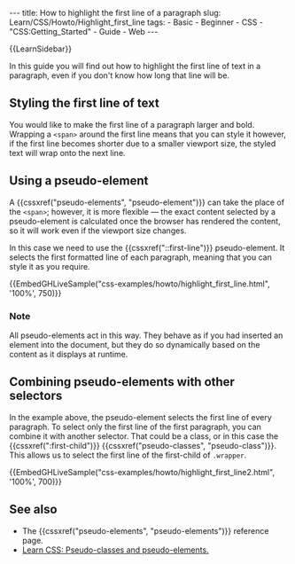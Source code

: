 --- title: How to highlight the first line of a paragraph slug: Learn/CSS/Howto/Highlight\_first\_line tags: - Basic - Beginner - CSS - "CSS:Getting\_Started" - Guide - Web ---

{{LearnSidebar}}

In this guide you will find out how to highlight the first line of text in a paragraph, even if you don't know how long that line will be.

Styling the first line of text
------------------------------

You would like to make the first line of a paragraph larger and bold. Wrapping a `<span>` around the first line means that you can style it however, if the first line becomes shorter due to a smaller viewport size, the styled text will wrap onto the next line.

Using a pseudo-element
----------------------

A {{cssxref("pseudo-elements", "pseudo-element")}} can take the place of the `<span>`; however, it is more flexible — the exact content selected by a pseudo-element is calculated once the browser has rendered the content, so it will work even if the viewport size changes.

In this case we need to use the {{cssxref("::first-line")}} pseudo-element. It selects the first formatted line of each paragraph, meaning that you can style it as you require.

{{EmbedGHLiveSample("css-examples/howto/highlight\_first\_line.html", '100%', 750)}}

### Note

All pseudo-elements act in this way. They behave as if you had inserted an element into the document, but they do so dynamically based on the content as it displays at runtime.

Combining pseudo-elements with other selectors
----------------------------------------------

In the example above, the pseudo-element selects the first line of every paragraph. To select only the first line of the first paragraph, you can combine it with another selector. That could be a class, or in this case the {{cssxref(":first-child")}} {{cssxref("pseudo-classes", "pseudo-class")}}. This allows us to select the first line of the first-child of `.wrapper`.

{{EmbedGHLiveSample("css-examples/howto/highlight\_first\_line2.html", '100%', 700)}}

See also
--------

-   The {{cssxref("pseudo-elements", "pseudo-elements")}} reference page.
-   [Learn CSS: Pseudo-classes and pseudo-elements.](/en-US/docs/Learn/CSS/Building_blocks/Selectors/Pseudo-classes_and_pseudo-elements)
